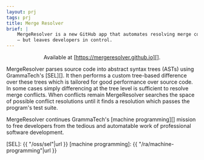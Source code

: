```yaml
---
layout: prj
tags: prj
title: Merge Resolver
brief: |
    MergeResolver is a new GitHub app that automates resolving merge conflicts
    — but leaves developers in control.
---
```


<center>

Available at [https://mergeresolver.github.io][].

</center>

MergeResolver parses source code into abstract syntax trees (ASTs)
using GrammaTech's [SEL][].  It then performs a custom tree-based
difference over these trees which is tailored for good performance
over source code.  In some cases simply differencing at the tree level
is sufficient to resolve merge conflicts.  When conflicts remain
MergeResolver searches the space of possible conflict resolutions
until it finds a resolution which passes the program's test suite.

MergeResolver continues GrammaTech's [machine programming][] mission
to free developers from the tedious and automatable work of
professional software development.

[https://mergeresolver.github.io]: https://mergeresolver.github.io
[SEL]: {{ "/oss/sel"|url }}
[machine programming]: {{ "/ra/machine-programming"|url }}
